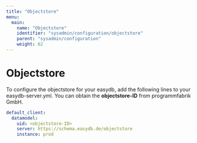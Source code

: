 ```yaml
---
title: "Objectstore"
menu:
  main:
    name: "Objectstore"
    identifier: "sysadmin/configuration/objectstore"
    parent: "sysadmin/configuration"
    weight: 62
---
```

# Objectstore

To configure the objectstore for your easydb, add the following lines to your easydb-server.yml. You can obtain the **objectstore-ID** from programmfabrik GmbH.

```yml
default_client:
  datamodel:
    uid: <objectstore-ID>
    server: https://schema.easydb.de/objectstore
    instance: prod
```